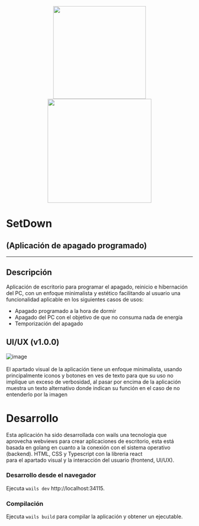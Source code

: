<div align="center">
  
<img src="https://cdn.jsdelivr.net/gh/devicons/devicon@latest/icons/react/react-original-wordmark.svg" width="250" height="250"/>    
<img src="https://github.com/user-attachments/assets/91e2c898-2d36-4220-ac96-f22f294e5551" width="280" height="280"/>

</div>




# SetDown 
## (Aplicación de apagado programado)
---

## Descripción
Aplicación de escritorio para programar el apagado, reinicio e hibernación del PC, con un enfoque minimalista 
y estético facilitando al usuario una funcionalidad aplicable en los siguientes casos de usos:
* Apagado programado a la hora de dormir
* Apagado del PC con el objetivo de que no consuma nada de energía
* Temporización del apagado

## UI/UX (v1.0.0)
![image](https://github.com/DevGiovanniLC/SetDown-Wails/assets/92268681/63274208-cb4d-44b5-9043-7e48384c3ea6)
<br>
<br>
El apartado visual de la aplicación tiene un enfoque minimalista, usando principalmente iconos y botones en ves de texto
para que su uso no implique un exceso de verbosidad, al pasar por encima de la aplicación muestra un texto alternativo donde indican su función en el caso de no entenderlo por la imagen


# Desarrollo
Esta aplicación ha sido desarrollada con wails una tecnologia que aprovecha webviews para crear aplicaciones de escritorio, 
esta está basada en golang en cuanto a la conexión con el sistema operativo (backend). HTML, CSS y Typescript con la libreria react  
para el apartado visual y la interacción del usuario (frontend, UI/UX).


### Desarrollo desde el navegador
Ejecuta `wails dev` http://localhost:34115. 

### Compilación 
Ejecuta `wails build` para compilar la aplicación y obtener un ejecutable.
